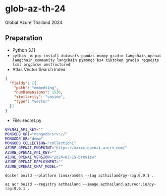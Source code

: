 # glob-az-th-24
Global Azure Thailand 2024

## Preparation
- Python 3.11
- `python -m pip install datasets pandas numpy gradio langchain_openai langchain_community langchain pymongo bs4 tiktoken gradio requests lxml argparse unstructured`
- Atlas Vector Search Index
```json
{
  "fields": [{
    "path": "embedding",
    "numDimensions": 1536,
    "similarity": "cosine",
    "type": "vector"
  }]
}
```
- File: secret.py
```bash
OPENAI_API_KEY=""
MONGODB_URI="mongodb+srv://"
MONGODB_DB="demo"
MONGODB_COLLECTION="collection1"
AZURE_OPENAI_ENDPOINT="https://xxxxx.openai.azure.com/"
AZURE_OPENAI_API_KEY=""
AZURE_OPENAI_VERSION="2024-02-15-preview"
AZURE_OPENAI_DEPLOYMENT=""
AZURE_OPENAI_CHAT_MODEL=""
```
```
docker build --platform linux/amd64 --tag azthailand/py-rag:0.0.1 . 
```
```
az acr build --registry azthailand --image azthailand.azurecr.io/py-rag:0.0.1 .
```